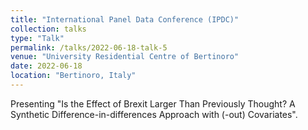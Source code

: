 ```yaml
---
title: "International Panel Data Conference (IPDC)"
collection: talks
type: "Talk"
permalink: /talks/2022-06-18-talk-5
venue: "University Residential Centre of Bertinoro"
date: 2022-06-18
location: "Bertinoro, Italy"
---
```


Presenting "Is the Effect of Brexit Larger Than Previously Thought? A Synthetic Difference-in-differences Approach with (-out) Covariates".
